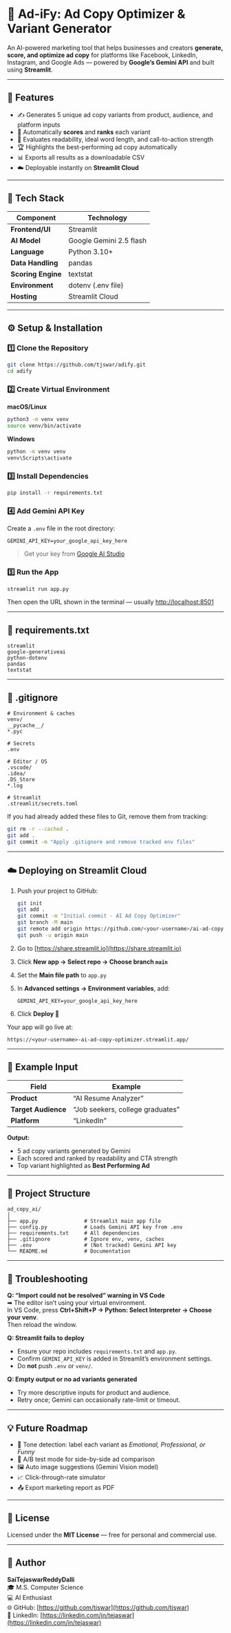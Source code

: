 # 💬 Ad-iFy: Ad Copy Optimizer & Variant Generator

An AI-powered marketing tool that helps businesses and creators **generate, score, and optimize ad copy** for platforms like Facebook, LinkedIn, Instagram, and Google Ads — powered by **Google’s Gemini API** and built using **Streamlit**.

---

## 🚀 Features

- ✍️ Generates 5 unique ad copy variants from product, audience, and platform inputs  
- 🧠 Automatically **scores** and **ranks** each variant  
- 🎯 Evaluates readability, ideal word length, and call-to-action strength  
- 🏆 Highlights the best-performing ad copy automatically  
- 📊 Exports all results as a downloadable CSV  
- ☁️ Deployable instantly on **Streamlit Cloud**

---

## 🧩 Tech Stack

| Component | Technology |
|------------|-------------|
| **Frontend/UI** | Streamlit |
| **AI Model** | Google Gemini 2.5 flash |
| **Language** | Python 3.10+ |
| **Data Handling** | pandas |
| **Scoring Engine** | textstat |
| **Environment** | dotenv (.env file) |
| **Hosting** | Streamlit Cloud |

---

## ⚙️ Setup & Installation

### 1️⃣ Clone the Repository
```bash
git clone https://github.com/tjswar/adify.git
cd adify
```

### 2️⃣ Create Virtual Environment
**macOS/Linux**
```bash
python3 -m venv venv
source venv/bin/activate
```

**Windows**
```bash
python -m venv venv
venv\Scripts\activate
```

### 3️⃣ Install Dependencies
```bash
pip install -r requirements.txt
```

### 4️⃣ Add Gemini API Key
Create a `.env` file in the root directory:
```
GEMINI_API_KEY=your_google_api_key_here
```
> Get your key from [Google AI Studio](https://aistudio.google.com/app/apikey)

### 5️⃣ Run the App
```bash
streamlit run app.py
```
Then open the URL shown in the terminal — usually [http://localhost:8501](http://localhost:8501)

---

## 🧾 requirements.txt

```
streamlit
google-generativeai
python-dotenv
pandas
textstat
```

---

## 🧰 .gitignore

```
# Environment & caches
venv/
__pycache__/
*.pyc

# Secrets
.env

# Editor / OS
.vscode/
.idea/
.DS_Store
*.log

# Streamlit
.streamlit/secrets.toml
```

If you had already added these files to Git, remove them from tracking:
```bash
git rm -r --cached .
git add .
git commit -m "Apply .gitignore and remove tracked env files"
```

---

## ☁️ Deploying on Streamlit Cloud

1. Push your project to GitHub:
   ```bash
   git init
   git add .
   git commit -m "Initial commit - AI Ad Copy Optimizer"
   git branch -M main
   git remote add origin https://github.com/<your-username>/ai-ad-copy-optimizer.git
   git push -u origin main
   ```

2. Go to [https://share.streamlit.io](https://share.streamlit.io)  
3. Click **New app → Select repo → Choose branch `main`**  
4. Set the **Main file path** to `app.py`  
5. In **Advanced settings → Environment variables**, add:
   ```
   GEMINI_API_KEY=your_google_api_key_here
   ```
6. Click **Deploy 🚀**

Your app will go live at:
```
https://<your-username>-ai-ad-copy-optimizer.streamlit.app/
```

---

## 🧠 Example Input

| Field | Example |
|--------|----------|
| **Product** | “AI Resume Analyzer” |
| **Target Audience** | “Job seekers, college graduates” |
| **Platform** | “LinkedIn” |

**Output:**
- 5 ad copy variants generated by Gemini  
- Each scored and ranked by readability and CTA strength  
- Top variant highlighted as **Best Performing Ad**

---

## 📂 Project Structure

```
ad_copy_ai/
│
├── app.py               # Streamlit main app file
├── config.py            # Loads Gemini API key from .env
├── requirements.txt     # All dependencies
├── .gitignore           # Ignore env, venv, caches
├── .env                 # (Not tracked) Gemini API key
└── README.md            # Documentation
```

---

## 🧪 Troubleshooting

**Q: “Import could not be resolved” warning in VS Code**  
➡ The editor isn’t using your virtual environment.  
In VS Code, press **Ctrl+Shift+P → Python: Select Interpreter → Choose your venv**.  
Then reload the window.

**Q: Streamlit fails to deploy**  
- Ensure your repo includes `requirements.txt` and `app.py`.  
- Confirm `GEMINI_API_KEY` is added in Streamlit’s environment settings.  
- Do **not** push `.env` or `venv/`.

**Q: Empty output or no ad variants generated**  
- Try more descriptive inputs for product and audience.  
- Retry once; Gemini can occasionally rate-limit or timeout.

---

## 💡 Future Roadmap

- 🧭 Tone detection: label each variant as *Emotional, Professional, or Funny*  
- 🧪 A/B test mode for side-by-side ad comparison  
- 🖼️ Auto image suggestions (Gemini Vision model)  
- 📈 Click-through-rate simulator  
- 📤 Export marketing report as PDF

---

## 🧾 License

Licensed under the **MIT License** — free for personal and commercial use.

---

## 👤 Author

**SaiTejaswarReddyDalli**  
🎓 M.S. Computer Science   
💻 AI Enthusiast  
🌐 GitHub: [https://github.com/tjswar](https://github.com/tjswar)  
🔗 LinkedIn: [https://linkedin.com/in/tejaswar](https://linkedin.com/in/tejaswar)